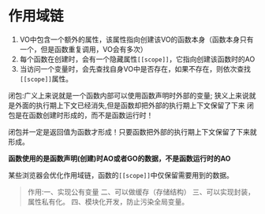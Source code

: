 # 作用域链

1. VO中包含一个额外的属性，该属性指向创建该VO的函数本身（函数本身只有一个，但是函数重复调用，VO会有多次）
2. 每个函数在创建时，会有一个隐藏属性```[[scope]]```，它指向创建该函数时的AO
3. 当访问一个变量时，会先查找自身VO中是否存在，如果不存在，则依次查找```[[scope]]```属性。


闭包:广义上来说就是一个函数内部可以使用函数声明时外部的变量;
    狭义上来说就是外面的执行期上下文已经消失,但是函数却把外部的执行期上下文保留了下来 
    闭包是在函数创建时形成的，而不是函数运行时！

闭包并一定是返回值为函数才形成！只要函数把外部的执行期上下文保留了下来就形成。

**函数使用的是函数声明(创建)时AO或者GO的数据，不是函数运行时的AO**

某些浏览器会优化作用域链，函数的```[[scope]]```中仅保留需要用到的数据。 

 >作用:一、实现公有变量 
      二、可以做缓存（存储结构）
      三、可以实现封装，属性私有化。
      四、模块化开发，防止污染全局变量。
